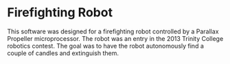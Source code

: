 # Firefighting Robot

This software was designed for a firefighting robot controlled by a Parallax Propeller microprocessor. The robot was an entry in the 2013 Trinity College robotics contest. The goal was to have the robot autonomously find a couple of candles and extinguish them.
